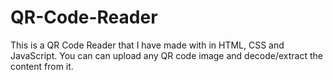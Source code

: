 # QR-Code-Reader
This is a QR Code Reader that I have made with in HTML, CSS and JavaScript. You can can upload any QR code image and decode/extract the content from it.
